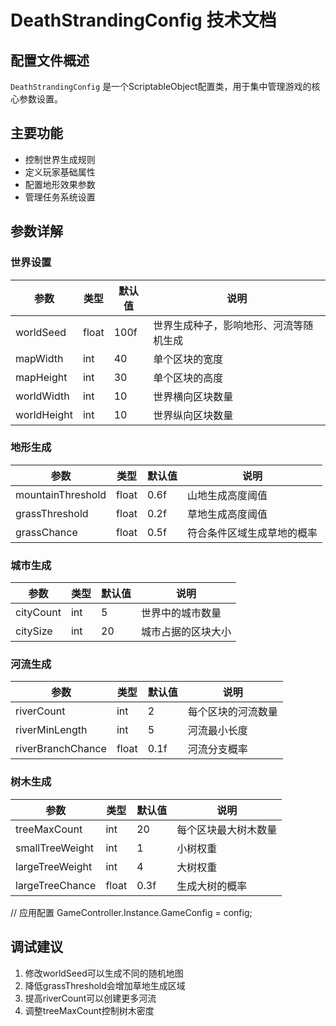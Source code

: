 # DeathStrandingConfig 技术文档

## 配置文件概述
`DeathStrandingConfig` 是一个ScriptableObject配置类，用于集中管理游戏的核心参数设置。

## 主要功能
- 控制世界生成规则
- 定义玩家基础属性
- 配置地形效果参数
- 管理任务系统设置

## 参数详解

### 世界设置
| 参数 | 类型 | 默认值 | 说明 |
|------|------|--------|------|
| worldSeed | float | 100f | 世界生成种子，影响地形、河流等随机生成 |
| mapWidth | int | 40 | 单个区块的宽度 |
| mapHeight | int | 30 | 单个区块的高度 |
| worldWidth | int | 10 | 世界横向区块数量 |
| worldHeight | int | 10 | 世界纵向区块数量 |

### 地形生成
| 参数 | 类型 | 默认值 | 说明 |
|------|------|--------|------|
| mountainThreshold | float | 0.6f | 山地生成高度阈值 |
| grassThreshold | float | 0.2f | 草地生成高度阈值 |
| grassChance | float | 0.5f | 符合条件区域生成草地的概率 |

### 城市生成
| 参数 | 类型 | 默认值 | 说明 |
|------|------|--------|------|
| cityCount | int | 5 | 世界中的城市数量 |
| citySize | int | 20 | 城市占据的区块大小 |

### 河流生成
| 参数 | 类型 | 默认值 | 说明 |
|------|------|--------|------|
| riverCount | int | 2 | 每个区块的河流数量 |
| riverMinLength | int | 5 | 河流最小长度 |
| riverBranchChance | float | 0.1f | 河流分支概率 |

### 树木生成
| 参数 | 类型 | 默认值 | 说明 |
|------|------|--------|------|
| treeMaxCount | int | 20 | 每个区块最大树木数量 |
| smallTreeWeight | int | 1 | 小树权重 |
| largeTreeWeight | int | 4 | 大树权重 |
| largeTreeChance | float | 0.3f | 生成大树的概率 |

// 应用配置
GameController.Instance.GameConfig = config;

## 调试建议
1. 修改worldSeed可以生成不同的随机地图
2. 降低grassThreshold会增加草地生成区域
3. 提高riverCount可以创建更多河流
4. 调整treeMaxCount控制树木密度

